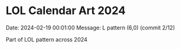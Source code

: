 # LOL Calendar Art 2024

Date: 2024-02-19 00:01:00
Message: L pattern (6,0) (commit 2/12)

Part of LOL pattern across 2024
